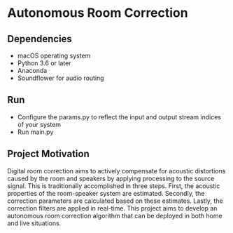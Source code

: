 # Autonomous Room Correction

## Dependencies
* macOS operating system
* Python 3.6 or later
* Anaconda
* Soundflower for audio routing

## Run
* Configure the params.py to reflect the input and output stream indices of your system
* Run main.py

## Project Motivation
Digital room correction aims to actively compensate for acoustic distortions caused by the room and speakers by applying processing to the source signal. This is traditionally accomplished in three steps. First, the acoustic properties of the room-speaker system are estimated. Secondly, the correction parameters are calculated based on these estimates. Lastly, the correction filters are applied in real-time. This project aims to develop an autonomous room correction algorithm that can be deployed in both home and live situations.
